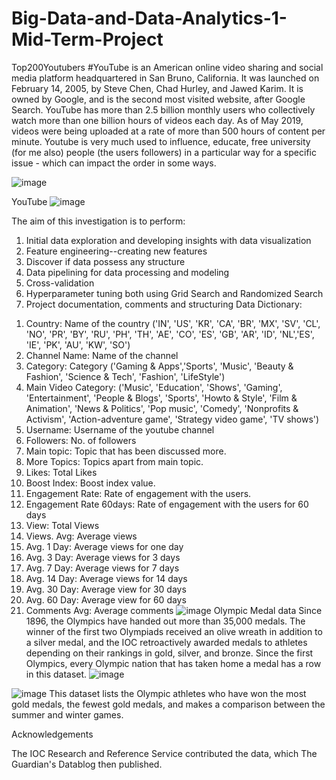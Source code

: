 # Big-Data-and-Data-Analytics-1-Mid-Term-Project

Top200Youtubers #YouTube is an American online video sharing and social media platform headquartered in San Bruno, California. It was launched on February 14, 2005, by Steve Chen, Chad Hurley, and Jawed Karim. It is owned by Google, and is the second most visited website, after Google Search. YouTube has more than 2.5 billion monthly users who collectively watch more than one billion hours of videos each day. As of May 2019, videos were being uploaded at a rate of more than 500 hours of content per minute. Youtube is very much used to influence, educate, free university (for me also) people (the users followers) in a particular way for a specific issue - which can impact the order in some ways.

![image](https://user-images.githubusercontent.com/93219549/187194084-97fb514c-4d69-4719-b044-d37bee564d3c.png)


YouTube
![image](https://user-images.githubusercontent.com/93219549/187194161-d48341a0-fc16-4aef-a867-0a3e36b11f26.png)


The aim of this investigation is to perform:

1) Initial data exploration and developing insights with data visualization
2) Feature engineering--creating new features
3) Discover if data possess any structure
4) Data pipelining for data processing and modeling
5) Cross-validation
6) Hyperparameter tuning both using Grid Search and Randomized Search
7) Project documentation, comments and structuring
 Data Dictionary:

1. Country: Name of the country ('IN', 'US', 'KR', 'CA', 'BR', 'MX', 'SV', 'CL', 'NO', 'PR', 'BY', 'RU', 'PH', 'TH', 'AE', 'CO', 'ES', 'GB', 'AR', 'ID', 'NL','ES', 'IE', 'PK', 'AU', 'KW', 'SO')
3. Channel Name: Name of the channel
4. Category: Category ('Gaming & Apps','Sports', 'Music', 'Beauty & Fashion', 'Science & Tech', 'Fashion', 'LifeStyle')
5. Main Video Category: ('Music', 'Education', 'Shows', 'Gaming', 'Entertainment', 'People & Blogs', 'Sports', 'Howto & Style', 'Film & Animation', 'News & Politics', 'Pop music', 'Comedy', 'Nonprofits & Activism', 'Action-adventure game', 'Strategy video game', 'TV shows')
6. Username: Username of the youtube channel
7. Followers: No. of followers
9. Main topic: Topic that has been discussed more.
10. More Topics: Topics apart from main topic.
11. Likes: Total Likes
12. Boost Index: Boost index value.
13. Engagement Rate: Rate of engagement with the users.
14. Engagement Rate 60days: Rate of engagement with the users for 60 days
15. View: Total Views
16. Views. Avg: Average views
17. Avg. 1 Day: Average views for one day
18. Avg. 3 Day: Average views for 3 days
19. Avg. 7 Day: Average views for 7 days
20. Avg. 14 Day: Average views for 14 days
21. Avg. 30 Day: Average view for 30 days
22. Avg. 60 Day: Average view for 60 days
23. Comments Avg: Average comments
![image](https://user-images.githubusercontent.com/93219549/187194224-d00b1e01-248b-4e3a-959d-0d1a12b1ae73.png)
Olympic Medal data Since 1896, the Olympics have handed out more than 35,000 medals. The winner of the first two Olympiads received an olive wreath in addition to a silver medal, and the IOC retroactively awarded medals to athletes depending on their rankings in gold, silver, and bronze. Since the first Olympics, every Olympic nation that has taken home a medal has a row in this dataset.
![image](https://user-images.githubusercontent.com/93219549/187194655-56447aef-e661-46b1-8a1d-7e1711d52f39.png)

![image](https://user-images.githubusercontent.com/93219549/187194520-7d98ccf2-1237-4986-b18a-9e3d941eadee.png)
This dataset lists the Olympic athletes who have won the most gold medals, the fewest gold medals, and makes a comparison between the summer and winter games.


Acknowledgements

The IOC Research and Reference Service contributed the data, which The Guardian's Datablog then published.
